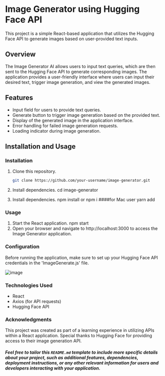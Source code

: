 # Image Generator using Hugging Face API

This project is a simple React-based application that utilizes the Hugging Face API to generate images based on user-provided text inputs.

## Overview

The Image Generator AI allows users to input text queries, which are then sent to the Hugging Face API to generate corresponding images. The application provides a user-friendly interface where users can input their desired text, trigger image generation, and view the generated images.

## Features

- Input field for users to provide text queries.
- Generate button to trigger image generation based on the provided text.
- Display of the generated image in the application interface.
- Error handling for failed image generation requests.
- Loading indicator during image generation.

## Installation and Usage

### Installation

1. Clone this repository.

   ```bash
   git clone https://github.com/your-username/image-generator.git
2. Install dependencies.
   cd image-generator
3.  Install dependencies.
    npm install or npm i
    ####for Mac user
     yarn add
### Usage

1.  Start the React application.
    npm start
2.  Open your browser and navigate to http://localhost:3000 to access the Image Generator application.

### Configuration
Before running the application, make sure to set up your Hugging Face API credentials in the 'ImageGenerate.js' file.

![image](https://github.com/madhavxman2/ImageAI/assets/68814428/a6e4eac3-c274-40e5-92a7-13c7b0a18188)

### Technologies Used

  * React
  * Axios (for API requests)
  * Hugging Face API

### Acknowledgments
This project was created as part of a learning experience in utilizing APIs within a React application. Special thanks to Hugging Face for providing access to their image generation API.


##### Feel free to tailor this `README.md` template to include more specific details about your project, such as additional features, dependencies, deployment instructions, or any other relevant information for users and developers interacting with your application.


  


    
